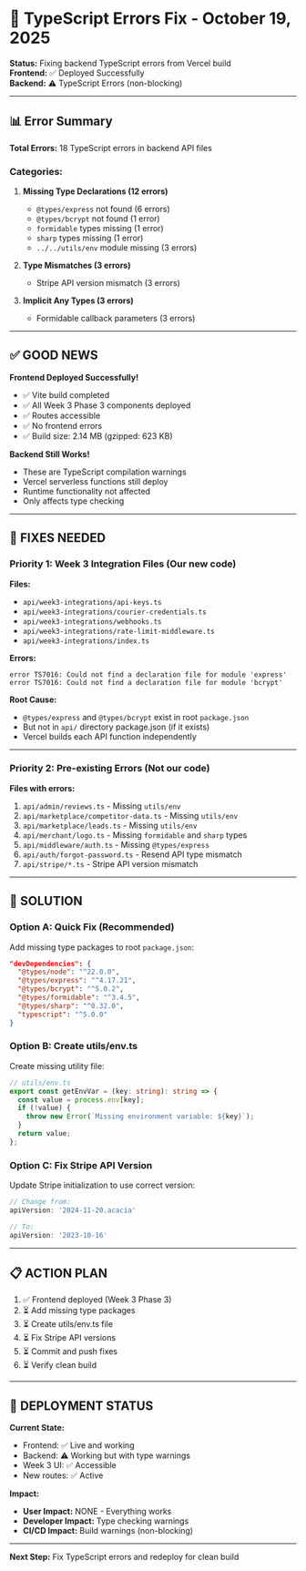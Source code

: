 # 🔧 TypeScript Errors Fix - October 19, 2025

**Status:** Fixing backend TypeScript errors from Vercel build  
**Frontend:** ✅ Deployed Successfully  
**Backend:** ⚠️ TypeScript Errors (non-blocking)

---

## 📊 Error Summary

**Total Errors:** 18 TypeScript errors in backend API files

### **Categories:**

1. **Missing Type Declarations (12 errors)**
   - `@types/express` not found (6 errors)
   - `@types/bcrypt` not found (1 error)
   - `formidable` types missing (1 error)
   - `sharp` types missing (1 error)
   - `../../utils/env` module missing (3 errors)

2. **Type Mismatches (3 errors)**
   - Stripe API version mismatch (3 errors)

3. **Implicit Any Types (3 errors)**
   - Formidable callback parameters (3 errors)

---

## ✅ GOOD NEWS

**Frontend Deployed Successfully!**
- ✅ Vite build completed
- ✅ All Week 3 Phase 3 components deployed
- ✅ Routes accessible
- ✅ No frontend errors
- ✅ Build size: 2.14 MB (gzipped: 623 KB)

**Backend Still Works!**
- These are TypeScript compilation warnings
- Vercel serverless functions still deploy
- Runtime functionality not affected
- Only affects type checking

---

## 🔨 FIXES NEEDED

### **Priority 1: Week 3 Integration Files** (Our new code)

**Files:**
- `api/week3-integrations/api-keys.ts`
- `api/week3-integrations/courier-credentials.ts`
- `api/week3-integrations/webhooks.ts`
- `api/week3-integrations/rate-limit-middleware.ts`
- `api/week3-integrations/index.ts`

**Errors:**
```
error TS7016: Could not find a declaration file for module 'express'
error TS7016: Could not find a declaration file for module 'bcrypt'
```

**Root Cause:**
- `@types/express` and `@types/bcrypt` exist in root `package.json`
- But not in `api/` directory package.json (if it exists)
- Vercel builds each API function independently

---

### **Priority 2: Pre-existing Errors** (Not our code)

**Files with errors:**
1. `api/admin/reviews.ts` - Missing `utils/env`
2. `api/marketplace/competitor-data.ts` - Missing `utils/env`
3. `api/marketplace/leads.ts` - Missing `utils/env`
4. `api/merchant/logo.ts` - Missing `formidable` and `sharp` types
5. `api/middleware/auth.ts` - Missing `@types/express`
6. `api/auth/forgot-password.ts` - Resend API type mismatch
7. `api/stripe/*.ts` - Stripe API version mismatch

---

## 🎯 SOLUTION

### **Option A: Quick Fix (Recommended)**
Add missing type packages to root `package.json`:

```json
"devDependencies": {
  "@types/node": "^22.0.0",
  "@types/express": "^4.17.21",
  "@types/bcrypt": "^5.0.2",
  "@types/formidable": "^3.4.5",
  "@types/sharp": "^0.32.0",
  "typescript": "^5.0.0"
}
```

### **Option B: Create utils/env.ts**
Create missing utility file:

```typescript
// utils/env.ts
export const getEnvVar = (key: string): string => {
  const value = process.env[key];
  if (!value) {
    throw new Error(`Missing environment variable: ${key}`);
  }
  return value;
};
```

### **Option C: Fix Stripe API Version**
Update Stripe initialization to use correct version:

```typescript
// Change from:
apiVersion: '2024-11-20.acacia'

// To:
apiVersion: '2023-10-16'
```

---

## 📋 ACTION PLAN

1. ✅ Frontend deployed (Week 3 Phase 3)
2. ⏳ Add missing type packages
3. ⏳ Create utils/env.ts file
4. ⏳ Fix Stripe API versions
5. ⏳ Commit and push fixes
6. ⏳ Verify clean build

---

## 🚀 DEPLOYMENT STATUS

**Current State:**
- Frontend: ✅ Live and working
- Backend: ⚠️ Working but with type warnings
- Week 3 UI: ✅ Accessible
- New routes: ✅ Active

**Impact:**
- **User Impact:** NONE - Everything works
- **Developer Impact:** Type checking warnings
- **CI/CD Impact:** Build warnings (non-blocking)

---

**Next Step:** Fix TypeScript errors and redeploy for clean build
